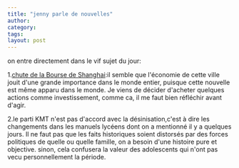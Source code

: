 ```yaml
---
title: "jenny parle de nouvelles"
author:
category: 
tags: 
layout: post
---
```

on entre directement dans le vif sujet du jour:

1.<a href="http://www.lemonde.fr/web/article/0,1-0@2-3234,36-861720@51-844321,0.html">chute de la Bourse de Shanghai</a>:il semble que l'économie de cette ville jouit d'une grande importance dans le monde entier, puisque cette nouvelle est même apparu dans le monde. 
Je viens de décider d'acheter quelques actions comme investissement, comme ca, il me faut bien réfléchir avant d'agir.

2.le parti KMT n'est pas d'accord avec la désinisation,c'est à dire les changements dans les manuels lycéens dont on a mentionné il y a quelques jours. Il ne faut pas que les faits historiques soient distorsés par des forces politiques de quelle ou quelle famille, on a besoin d'une histoire pure et objective. sinon, cela confusera la valeur des adolescents qui n'ont pas vecu personnellement la période.

